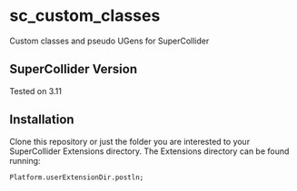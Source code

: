 # sc_custom_classes
Custom classes and pseudo UGens for SuperCollider

## SuperCollider Version
Tested on 3.11

## Installation
Clone this repository or just the folder you are interested to your SuperCollider Extensions directory.
The Extensions directory can be found running:
```SuperCollider
Platform.userExtensionDir.postln;
```

